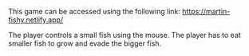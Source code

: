 This game can be accessed using the following link: https://martin-fishy.netlify.app/

The player controls a small fish using the mouse. The player has to eat smaller fish to grow and evade the bigger fish.
